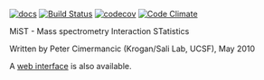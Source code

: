 [![docs](https://readthedocs.org/projects/mistsalilab/badge/)](https://mistsalilab.readthedocs.org/)
[![Build Status](https://travis-ci.org/salilab/mist.svg?branch=master)](https://travis-ci.org/salilab/mist)
[![codecov](https://codecov.io/gh/salilab/mist/branch/master/graph/badge.svg)](https://codecov.io/gh/salilab/mist)
[![Code Climate](https://codeclimate.com/github/salilab/mist/badges/gpa.svg)](https://codeclimate.com/github/salilab/mist)

MiST - Mass spectrometry Interaction STatistics

Written by Peter Cimermancic (Krogan/Sali Lab, UCSF), May 2010

A [web interface](https://salilab.org/mist/) is also available.
